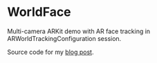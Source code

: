 # WorldFace
Multi-camera ARKit demo with AR face tracking in ARWorldTrackingConfiguration session.

Source code for my [blog post](https://bradgayman.com/blog/worldFace/worldFace.html). 
